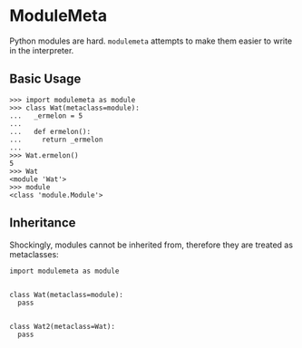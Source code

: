 # ModuleMeta

Python modules are hard.  `modulemeta` attempts to make them easier to write in the interpreter.

## Basic Usage

```
>>> import modulemeta as module
>>> class Wat(metaclass=module):
...   _ermelon = 5
...
...   def ermelon():
...     return _ermelon
...
>>> Wat.ermelon()
5
>>> Wat
<module 'Wat'>
>>> module
<class 'module.Module'>
```


## Inheritance

Shockingly, modules cannot be inherited from, therefore they are treated as metaclasses:

```
import modulemeta as module


class Wat(metaclass=module):
  pass


class Wat2(metaclass=Wat):
  pass
```
